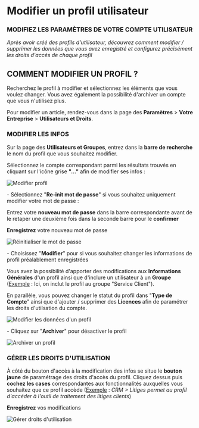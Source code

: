 # Modifier un profil utilisateur

### MODIFIEZ LES PARAMÈTRES DE VOTRE COMPTE UTILISATEUR

_<span >Après avoir créé des profils d'utilisateur, découvrez comment modifier / supprimer les données que vous avez enregistré et configurez précisément les droits d'accès de chaque profil</span>_

## COMMENT MODIFIER UN PROFIL ?

Recherchez le profil à modifier et sélectionnez les éléments que vous voulez changer. Vous avez également la possibilité d'archiver un compte que vous n'utilisez plus.

Pour modifier un article, rendez-vous dans la page des **Paramètres** > **Votre Entreprise** > **Utilisateurs et Droits**.

### MODIFIER LES INFOS

Sur la page des **Utilisateurs et Groupes**, entrez dans la **barre de recherche** le nom du profil que vous souhaitez modifier.

Sélectionnez le compte correspondant parmi les résultats trouvés en cliquant sur l'icône grise **"<span >...</span>"** afin de modifier ses infos :

![Modifier profil](https://datasimplemente.blob.core.windows.net/aide/modif-profil.GIF)

<span >- Sélectionnez "**Re-init mot de passe**" si vous souhaitez uniquement modifier votre mot de passe : </span>

Entrez votre **nouveau mot de passe** dans la barre correspondante avant de le retaper une deuxième fois dans la seconde barre pour le **confirmer**

**Enregistrez** votre nouveau mot de passe

<span >![Réinitialiser le mot de passe](https://datasimplemente.blob.core.windows.net/aide/reinit-mdp.GIF)</span>

<span >- Choisissez "**Modifier**" pour si vous souhaitez changer les informations de profil préalablement enregistrées</span>

Vous avez la possibilité d'apporter des modifications aux **Informations Générales** d'un profil ainsi que d'inclure un utilisateur à un **Groupe** (<span style="text-decoration: underline;">Exemple</span> : Ici, on inclut le profil au groupe "Service Client").

En parallèle, vous pouvez changer le statut du profil dans "**Type de Compte**" ainsi que d'ajouter / supprimer des **Licences** afin de paramétrer les droits d'utilsation du compte.

<span >![Modifier les données d'un profil](https://datasimplemente.blob.core.windows.net/aide/modifier-un-profil.GIF)</span>

<span >- Cliquez sur "**Archiver**" pour désactiver le profil</span>

<span >![Archiver un profil](https://datasimplemente.blob.core.windows.net/aide/archiver-profil.GIF)</span>

### GÉRER LES DROITS D'UTILISATION

À côté du bouton d'accès à la modification des infos se situe le **bouton jaune** de paramétrage des droits d'accès du profil. Cliquez dessus puis **cochez les cases** correspondantes aux fonctionnalités auxquelles vous souhaitez que ce profil accède (<span style="text-decoration: underline;">Exemple</span> : _CRM > Litiges permet au profil d'accéder à l'outil de traitement des litiges clients_)

**Enregistrez** vos modifications

![Gérer droits d'utilisation](https://datasimplemente.blob.core.windows.net/aide/param-droits-utilisation-profil.GIF)